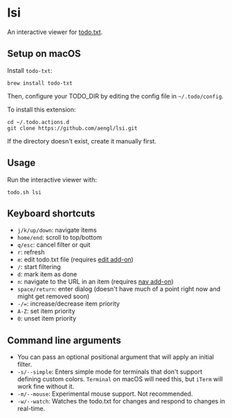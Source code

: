 # lsi
An interactive viewer for [todo.txt](https://github.com/ginatrapani/todo.txt-cli).

## Setup on macOS

Install `todo-txt`:

    brew install todo-txt

Then, configure your TODO_DIR by editing the config file in `~/.todo/config`.

To install this extension:

    cd ~/.todo.actions.d
    git clone https://github.com/aengl/lsi.git

If the directory doesn't exist, create it manually first.

## Usage

Run the interactive viewer with:

    todo.sh lsi

## Keyboard shortcuts

- `j/k/up/down`: navigate items
- `home/end`: scroll to top/bottom
- `q/esc`: cancel filter or quit
- `r`: refresh
- `e`: edit todo.txt file (requires [edit add-on](https://github.com/ginatrapani/todo.txt-cli/wiki/Todo.sh-Add-on-Directory#edit-open-in-text-editor))
- `/`: start filtering
- `d`: mark item as done
- `n`: navigate to the URL in an item (requires [nav add-on](https://github.com/ginatrapani/todo.txt-cli/wiki/Todo.sh-Add-on-Directory#nav-open-items-url-in-browser))
- `space/return`: enter dialog (doesn't have much of a point right now and might get removed soon)
- `-/=`: increase/decrease item priority
- `A-Z`: set item priority
- `0`: unset item priority

## Command line arguments

- You can pass an optional positional argument that will apply an initial filter.
- `-s/--simple`: Enters simple mode for terminals that don't support defining custom colors. `Terminal` on macOS will need this, but `iTerm` will work fine without it.
- `-m/--mouse`: Experimental mouse support. Not recommended.
- `-w/--watch`: Watches the todo.txt for changes and respond to changes in real-time.
